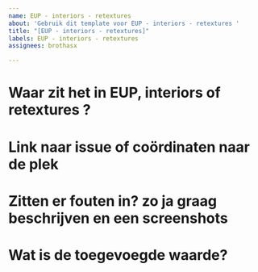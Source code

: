 ```yaml
---
name: EUP - interiors - retextures
about: 'Gebruik dit template voor EUP - interiors - retextures '
title: "[EUP - interiors - retextures]"
labels: EUP - interiors - retextures
assignees: brothasx

---
```


# Waar zit het in EUP, interiors of retextures ?

# Link naar issue of coördinaten naar de plek

# Zitten er fouten in? zo ja graag beschrijven en een screenshots

# Wat is de toegevoegde waarde?
